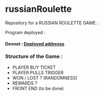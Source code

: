 # russianRoulette
Repository for a RUSSIAN ROULETTE GAME : 

Program deployed : 

#### Devnet : [Deployed addresss](https://explorer.solana.com/address/CjwjKyWT9FWUaKKsU7X1JBJCd1J18ERGfAHsp1Hc8bER?cluster=devnet)


### Structure of the Game : 

- PLAYER BUY TICKET
- PLAYER PULLS TRIGGER 
- WON / LOST ? (RANDOMNESS)
- REWARDS ? 
- FRONT END (to be done) 









